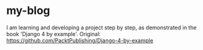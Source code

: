# my-blog
I am learning and developing a project step by step, as demonstrated in the book 'Django 4 by example'. Original:  https://github.com/PacktPublishing/Django-4-by-example
